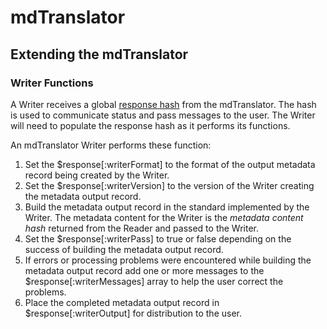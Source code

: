 # mdTranslator

## Extending the mdTranslator

### Writer Functions

A Writer receives a global [response hash](../mdtranslator/responseHash.md) from the mdTranslator.  The hash is used to communicate status and pass messages to the user.  The Writer will need to populate the response hash as it performs its functions.

An mdTranslator Writer performs these function: 
1. Set the $response[:writerFormat] to the format of the output metadata record being created by the Writer.
2. Set the $response[:writerVersion] to the version of the Writer creating the metadata output record. 
3. Build the metadata output record in the standard implemented by the Writer.  The metadata content for the Writer is the *metadata content hash* returned from the Reader and passed to the Writer. 
3. Set the $response[:writerPass] to true or false depending on the success of building the metadata output record.
4. If errors or processing problems were encountered while building the metadata output record add one or more messages to the $response[:writerMessages] array to help the user correct the problems. 
5. Place the completed metadata output record in $response[:writerOutput] for distribution to the user. 


